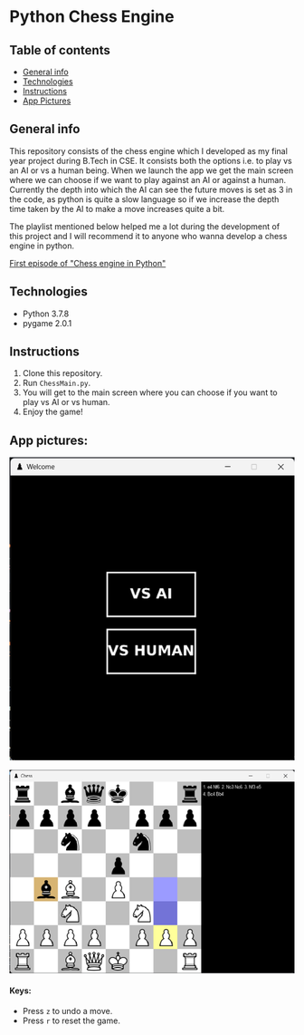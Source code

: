 # Python Chess Engine

## Table of contents
* [General info](#general-info)
* [Technologies](#technologies)
* [Instructions](#instructions)
* [App Pictures](#app-pictures)


## General info
This repository consists of the chess engine which I developed as my final year project during B.Tech in CSE. It consists both the options i.e. to play vs an AI or vs a human being.
When we launch the app we get the main screen where we can choose if we want to play against an AI or against a human. Currently the depth into which the AI can see the future moves is set as 3 in the code, as python is quite a slow language so if we increase the depth time taken by the AI to make a move increases quite a bit.

The playlist mentioned below helped me a lot during the development of this project and I will recommend it to anyone who wanna develop a chess engine in python.

[First episode of "Chess engine in Python"](https://www.youtube.com/watch?v=EnYui0e73Rs&ab_channel=EddieSharick)

## Technologies
* Python 3.7.8
* pygame 2.0.1


## Instructions
1. Clone this repository.
2. Run `ChessMain.py`.
3. You will get to the main screen where you can choose if you want to play vs AI or vs human.
4. Enjoy the game!

## App pictures:
![Main Screen](https://github.com/ayushxsharma0/Chess-Engine/blob/main/res/images/main%20screen.png)

![Game Screen](https://github.com/ayushxsharma0/Chess-Engine/blob/main/res/images/game%20screen.png)

#### Keys:
* Press `z` to undo a move.
* Press `r` to reset the game.
